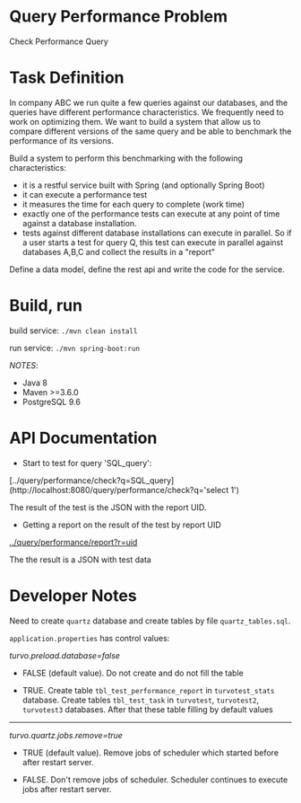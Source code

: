 # Query Performance Problem
Check Performance Query

Task Definition
=================

In company ABC we run quite a few queries against our databases, and the queries have different performance characteristics. We frequently need to work on optimizing them. We want to build a system that allow us to compare different versions of the same query and be able to benchmark the performance of its versions.

Build a system to perform this benchmarking with the following characteristics:

- it is a restful service built with Spring (and optionally Spring Boot)
- it can execute a performance test
- it measures the time for each query to complete (work time)
- exactly one of the performance tests can execute at any point of time against a database installation.
- tests against different database installations can execute in parallel. So if a user starts a test for query Q, this test can execute in parallel against databases A,B,C and collect the results in a "report"

Define a data model, define the rest api and write the code for the service.

Build, run
=================

build service: `./mvn clean install`

run service: `./mvn spring-boot:run`

*NOTES*: 
- Java 8
- Maven >=3.6.0
- PostgreSQL 9.6

API Documentation
=================

- Start to test for query 'SQL_query':

[../query/performance/check?q=SQL_query](http://localhost:8080/query/performance/check?q='select 1')

The result of the test is the JSON with the report UID.

- Getting a report on the result of the test by report UID

[../query/performance/report?r=uid](http://localhost:8080/query/performance/report?r='299PS5LEAA')

The the result is a JSON with test data

Developer Notes
=================

Need to create `quartz` database and create tables by file `quartz_tables.sql`.

`application.properties` has control values:

*turvo.preload.database=false*

- FALSE (default value). Do not create and do not fill the table

- TRUE. Create table  `tbl_test_performance_report` in `turvotest_stats` database. Create tables `tbl_test_task` in `turvotest`, `turvotest2`, `turvotest3` databases. After that these table filling by default values 

---
*turvo.quartz.jobs.remove=true*

- TRUE (default value). Remove jobs of scheduler which started before after restart server.

- FALSE. Don't remove jobs of scheduler. Scheduler continues to execute jobs after restart server.

